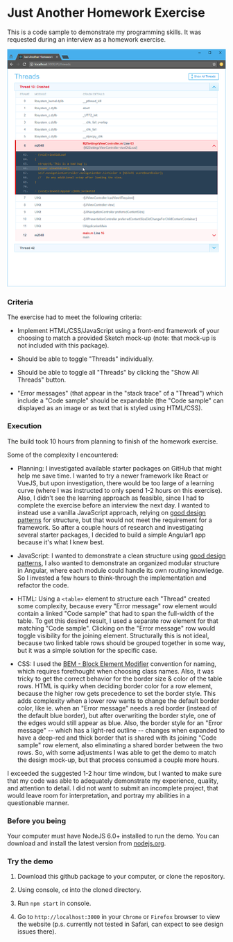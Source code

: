 # Just Another Homework Exercise

This is a code sample to demonstrate my programming skills. It was requested during an interview as a homework exercise. 

![Screenshot of the running demo](https://raw.githubusercontent.com/mpiasta-ca/just-another-homework-exercise/master/screenshot.png "Screenshot of the running demo")

### Criteria

The exercise had to meet the following criteria:

* Implement HTML/CSS/JavaScript using a front-end framework of your choosing to match a provided Sketch mock-up (note: that mock-up is not included with this package).

* Should be able to toggle "Threads" individually.

* Should be able to toggle all "Threads" by clicking the "Show All Threads" button.

* "Error messages" (that appear in the "stack trace" of a "Thread") which include a "Code sample" should be expandable (the "Code sample" can displayed as an image or as text that is styled using HTML/CSS). 

### Execution

The build took 10 hours from planning to finish of the homework exercise. 

Some of the complexity I encountered:

* Planning: I investigated available starter packages on GitHub that might help me save time. I wanted to try a newer framework like React or VueJS, but upon investigation, there would be too large of a learning curve (where I was instructed to only spend 1-2 hours on this exercise). Also, I didn't see the learning approach as feasible, since I had to complete the exercise before an interview the next day. I wanted to instead use a vanilla JavaScript approach, relying on [good design patterns](http://www.dofactory.com/javascript/design-patterns) for structure, but that would not meet the requirement for a framework. So after a couple hours of research and investigating several starter packages, I decided to build a simple Angular1 app because it's what I knew best.

* JavaScript: I wanted to demonstrate a clean structure using [good design patterns](http://www.dofactory.com/javascript/design-patterns), I also wanted to demonstrate an organized modular structure in Angular, where each module could handle its own routing knowledge. So I invested a few hours to think-through the implementation and refactor the code.

* HTML: Using a `<table>` element to structure each "Thread" created some complexity, because every "Error message" row element would contain a linked "Code sample" that had to span the full-width of the table. To get this desired result, I used a separate row element for that matching "Code sample". Clicking on the "Error message" row would toggle visibility for the joining element. Structurally this is not ideal, because two linked table rows should be grouped together in some way, but it was a simple solution for the specific case.
 
* CSS: I used the [BEM - Block Element Modifier](http://getbem.com/) convention for naming, which requires forethought when choosing class names. Also, it was tricky to get the correct behavior for the border size & color of the table rows. HTML is quirky when deciding border color for a row element, because the higher row gets precedence to set the border style. This adds complexity when a lower row wants to change the default border color, like ie. when an "Error message" needs a red border (instead of the default blue border), but after overwriting the border style, one of the edges would still appear as blue. Also, the border style for an "Error message" -- which has a light-red outline -- changes when expanded to have a deep-red and thick border that is shared with its joining "Code sample" row element, also eliminating a shared border between the two rows. So, with some adjustments I was able to get the demo to match the design mock-up, but that process consumed a couple more hours.

I exceeded the suggested 1-2 hour time window, but I wanted to make sure that my code was able to adequately demonstrate my experience, quality, and attention to detail. I did not want to submit an incomplete project, that would leave room for interpretation, and portray my abilities in a questionable manner.

### Before you being

Your computer must have NodeJS 6.0+ installed to run the demo. You can download and install the latest version from [nodejs.org](https://nodejs.org). 

### Try the demo

1. Download this github package to your computer, or clone the repository.

2. Using console, `cd` into the cloned directory.

3. Run `npm start` in console.

4. Go to `http://localhost:3000` in your `Chrome` or `Firefox` browser to view the website (p.s. currently not tested in Safari, can expect to see design issues there).
